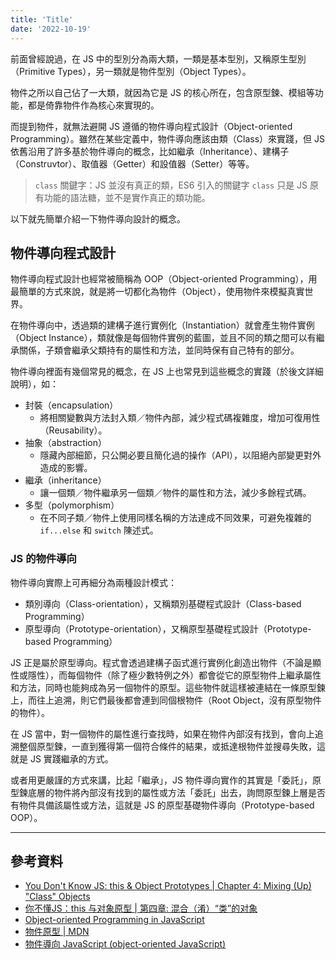 ```yaml
---
title: 'Title'
date: '2022-10-19'
---
```


前面曾經說過，在 JS 中的型別分為兩大類，一類是基本型別，又稱原生型別（Primitive Types），另一類就是物件型別（Object Types）。

物件之所以自己佔了一大類，就因為它是 JS 的核心所在，包含原型鍊、模組等功能，都是倚靠物件作為核心來實現的。

而提到物件，就無法避開 JS 遵循的物件導向程式設計（Object-oriented Programming）。雖然在某些定義中，物件導向應該由類（Class）來實踐，但 JS 依舊沿用了許多基於物件導向的概念，比如繼承（Inheritance）、建構子（Construvtor）、取值器（Getter）和設值器（Setter）等等。

> `class` 關鍵字：JS 並沒有真正的類，ES6 引入的關鍵字 `class` 只是 JS 原有功能的語法糖，並不是實作真正的類功能。

以下就先簡單介紹一下物件導向設計的概念。

## 物件導向程式設計

物件導向程式設計也經常被簡稱為 OOP（Object-oriented Programming），用最簡單的方式來說，就是將一切都化為物件（Object），使用物件來模擬真實世界。

在物件導向中，透過類的建構子進行實例化（Instantiation）就會產生物件實例（Object Instance），類就像是每個物件實例的藍圖，並且不同的類之間可以有繼承關係，子類會繼承父類持有的屬性和方法，並同時保有自己特有的部分。

物件導向裡面有幾個常見的概念，在 JS 上也常見到這些概念的實踐（於後文詳細說明），如：
- 封裝（encapsulation）
	- 將相關變數與方法封入類／物件內部，減少程式碼複雜度，增加可復用性（Reusability）。
- 抽象（abstraction）
	- 隱藏內部細節，只公開必要且簡化過的操作（API），以阻絕內部變更對外造成的影響。
- 繼承（inheritance）
	- 讓一個類／物件繼承另一個類／物件的屬性和方法，減少多餘程式碼。
- 多型（polymorphism）
	- 在不同子類／物件上使用同樣名稱的方法達成不同效果，可避免複雜的 `if...else` 和 `switch` 陳述式。

### JS 的物件導向
物件導向實際上可再細分為兩種設計模式：
- 類別導向（Class-orientation），又稱類別基礎程式設計（Class-based Programming）
- 原型導向（Prototype-orientation），又稱原型基礎程式設計（Prototype-based Programming）

JS 正是屬於原型導向。程式會透過建構子函式進行實例化創造出物件（不論是顯性或隱性），而每個物件（除了極少數特例之外）都會從它的原型物件上繼承屬性和方法，同時也能夠成為另一個物件的原型。這些物件就這樣被連結在一條原型鍊上，而往上追溯，則它們最後都會連到同個根物件（Root Object，沒有原型物件的物件）。

在 JS 當中，對一個物件的屬性進行查找時，如果在物件內部沒有找到，會向上追溯整個原型鍊，一直到獲得第一個符合條件的結果，或抵達根物件並搜尋失敗，這就是 JS 實踐繼承的方式。

或者用更嚴謹的方式來講，比起「繼承」，JS 物件導向實作的其實是「委託」，原型鍊底層的物件將內部沒有找到的屬性或方法「委託」出去，詢問原型鍊上層是否有物件具備該屬性或方法，這就是 JS 的原型基礎物件導向（Prototype-based OOP）。

---

## 參考資料
- [You Don't Know JS: this & Object Prototypes | Chapter 4: Mixing (Up) "Class" Objects](https://github.com/getify/You-Dont-Know-JS/blob/1st-ed/this%20%26%20object%20prototypes/ch4.md)
- [你不懂JS：this 与对象原型 | 第四章: 混合（淆）“类”的对象](https://github.com/CuiFi/You-Dont-Know-JS-CN/blob/master/this%20%26%20object%20prototypes/ch4.md)
- [Object-oriented Programming in JavaScript](https://www.udemy.com/course/javascript-object-oriented-programming/)
- [物件原型 | MDN](https://developer.mozilla.org/zh-TW/docs/Learn/JavaScript/Objects/Object_prototypes)
- [物件導向 JavaScript (object-oriented JavaScript)](https://pjchender.dev/javascript/js-oo/)
